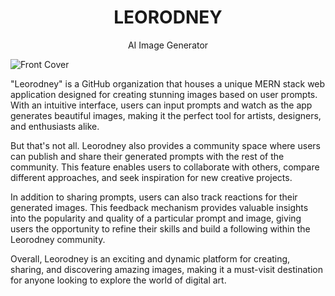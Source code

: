 <!---
<p align="center">
<img width="140px" src="https://user-images.githubusercontent.com/95445743/234645062-77355414-1e25-4775-90ce-b756b61767d9.png"/>
</p>
-->
<h1 align="center">LEORODNEY</h1>
<p align="center">AI Image Generator</p>
<img align="center" src="https://user-images.githubusercontent.com/95445743/234645191-874001d6-31d7-4e45-80da-4fd7393d128f.png" alt="Front Cover"/>
<p>
"Leorodney" is a GitHub organization that houses a unique MERN stack web application designed for creating stunning images based on user prompts. With an intuitive interface, users can input prompts and watch as the app generates beautiful images, making it the perfect tool for artists, designers, and enthusiasts alike.

But that's not all. Leorodney also provides a community space where users can publish and share their generated prompts with the rest of the community. This feature enables users to collaborate with others, compare different approaches, and seek inspiration for new creative projects.

In addition to sharing prompts, users can also track reactions for their generated images. This feedback mechanism provides valuable insights into the popularity and quality of a particular prompt and image, giving users the opportunity to refine their skills and build a following within the Leorodney community.

Overall, Leorodney is an exciting and dynamic platform for creating, sharing, and discovering amazing images, making it a must-visit destination for anyone looking to explore the world of digital art.
</p>
